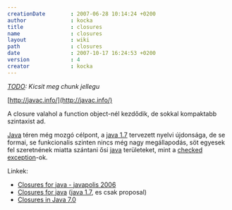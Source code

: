 ```yaml
---
creationDate        : 2007-06-28 10:14:24 +0200 
author              : kocka 
title               : closures 
name                : closures 
layout              : wiki 
path                : closures 
date                : 2007-10-17 16:24:53 +0200 
version             : 4 
creator             : kocka 
---
```

_[TODO](TODO.html): Kicsit meg chunk jellegu_

[http://javac.info/](http://javac.info/)

A closure valahol a function object-nél kezdődik, de sokkal kompaktabb szintaxist ad.

[Java](java.html) téren még mozgó célpont, a [java 1.7](java%201.7.html) tervezett nyelvi újdonsága, de se formai, se funkcionalis szinten nincs még nagy megállapodás, söt egyesek fel szeretnének miatta szántani ősi [java](java.html) területeket, mint a [checked exception](Missing.html)-ok.

Linkek: 

*   [Closures for java - javapolis 2006](http://www.bejug.org/confluenceBeJUG/display/PARLEYS/Closures+for+Java)
*   [Closures for java](http://www.oreillynet.com/onjava/blog/2006/08/will_we_have_closures_in_java.html) ([java 1.7](java%201.7.html), es csak proposal)
*   [Closures in Java 7.0](http://www.oreillynet.com/onjava/blog/2006/12/closures_in_java_70.html)


